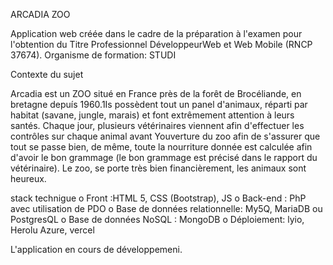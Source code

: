 ARCADIA ZOO

Application web créée dans le cadre de la préparation à l'examen pour l'obtention du Titre Professionnel
DéveloppeurWeb et Web Mobile (RNCP 37674). Organisme de formation: STUDI

Contexte du sujet

Arcadia est un ZOO situé en France près de la forêt de Brocéliande, en bretagne depuís 1960.1Is possèdent tout un panel d'animaux,
réparti par habitat (savane, jungle, marais) et font extrêmement attention à leurs santés. 
Chaque jour, plusieurs vétérinaires viennent afin d'effectuer les contrôles sur chaque animal avant Youverture du zoo afin de s'assurer que tout se passe bien, de même, 
toute la nourriture donnée est calculée afin d'avoir le bon grammage (le bon grammage est précisé dans le rapport du vétérinaire). Le zoo, se porte très bien financièrement, 
les animaux sont heureux.

stack technigue
o Front :HTML 5, CSS (Bootstrap), JS 
o Back-end : PhP avec utilisation de PDO 
o Base de données relationnelle: My5Q, MariaDB ou PostgresQL 
o Base de données NoSQL : MongoDB o Déploiement: lyio, Herolu Azure, vercel


L'application en cours de développemeni.
